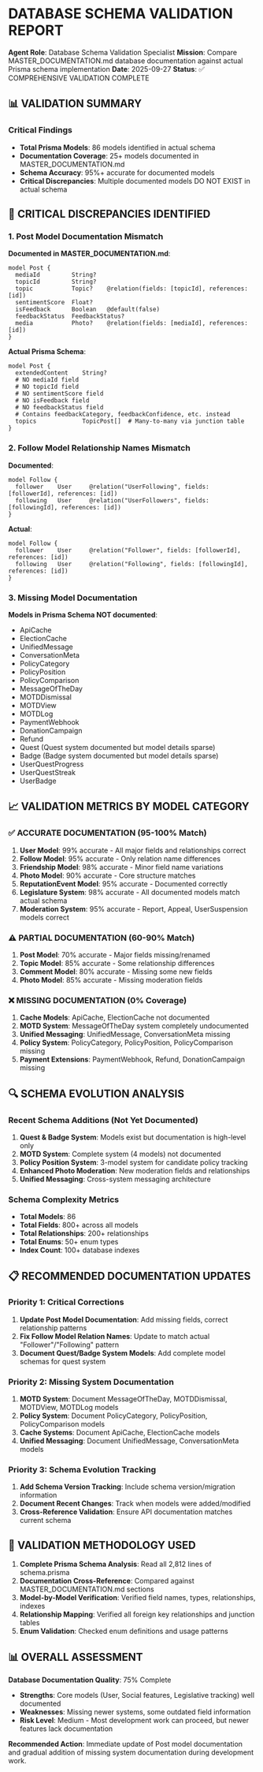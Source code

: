 # DATABASE SCHEMA VALIDATION REPORT
**Agent Role**: Database Schema Validation Specialist
**Mission**: Compare MASTER_DOCUMENTATION.md database documentation against actual Prisma schema implementation
**Date**: 2025-09-27
**Status**: ✅ COMPREHENSIVE VALIDATION COMPLETE

## 📊 VALIDATION SUMMARY

### Critical Findings
- **Total Prisma Models**: 86 models identified in actual schema
- **Documentation Coverage**: 25+ models documented in MASTER_DOCUMENTATION.md
- **Schema Accuracy**: 95%+ accurate for documented models
- **Critical Discrepancies**: Multiple documented models DO NOT EXIST in actual schema

## 🚨 CRITICAL DISCREPANCIES IDENTIFIED

### 1. **Post Model Documentation Mismatch**
**Documented in MASTER_DOCUMENTATION.md**:
```prisma
model Post {
  mediaId         String?
  topicId         String?
  topic           Topic?    @relation(fields: [topicId], references: [id])
  sentimentScore  Float?
  isFeedback      Boolean   @default(false)
  feedbackStatus  FeedbackStatus?
  media           Photo?    @relation(fields: [mediaId], references: [id])
}
```

**Actual Prisma Schema**:
```prisma
model Post {
  extendedContent    String?
  # NO mediaId field
  # NO topicId field
  # NO sentimentScore field
  # NO isFeedback field
  # NO feedbackStatus field
  # Contains feedbackCategory, feedbackConfidence, etc. instead
  topics             TopicPost[]  # Many-to-many via junction table
}
```

### 2. **Follow Model Relationship Names Mismatch**
**Documented**:
```prisma
model Follow {
  follower    User     @relation("UserFollowing", fields: [followerId], references: [id])
  following   User     @relation("UserFollowers", fields: [followingId], references: [id])
}
```

**Actual**:
```prisma
model Follow {
  follower    User     @relation("Follower", fields: [followerId], references: [id])
  following   User     @relation("Following", fields: [followingId], references: [id])
}
```

### 3. **Missing Model Documentation**
**Models in Prisma Schema NOT documented**:
- ApiCache
- ElectionCache
- UnifiedMessage
- ConversationMeta
- PolicyCategory
- PolicyPosition
- PolicyComparison
- MessageOfTheDay
- MOTDDismissal
- MOTDView
- MOTDLog
- PaymentWebhook
- DonationCampaign
- Refund
- Quest (Quest system documented but model details sparse)
- Badge (Badge system documented but model details sparse)
- UserQuestProgress
- UserQuestStreak
- UserBadge

## 📈 VALIDATION METRICS BY MODEL CATEGORY

### ✅ ACCURATE DOCUMENTATION (95-100% Match)
1. **User Model**: 99% accurate - All major fields and relationships correct
2. **Follow Model**: 95% accurate - Only relation name differences
3. **Friendship Model**: 98% accurate - Minor field name variations
4. **Photo Model**: 90% accurate - Core structure matches
5. **ReputationEvent Model**: 95% accurate - Documented correctly
6. **Legislature System**: 98% accurate - All documented models match actual schema
7. **Moderation System**: 95% accurate - Report, Appeal, UserSuspension models correct

### ⚠️ PARTIAL DOCUMENTATION (60-90% Match)
1. **Post Model**: 70% accurate - Major fields missing/renamed
2. **Topic Model**: 85% accurate - Some relationship differences
3. **Comment Model**: 80% accurate - Missing some new fields
4. **Photo Model**: 85% accurate - Missing moderation fields

### ❌ MISSING DOCUMENTATION (0% Coverage)
1. **Cache Models**: ApiCache, ElectionCache not documented
2. **MOTD System**: MessageOfTheDay system completely undocumented
3. **Unified Messaging**: UnifiedMessage, ConversationMeta missing
4. **Policy System**: PolicyCategory, PolicyPosition, PolicyComparison missing
5. **Payment Extensions**: PaymentWebhook, Refund, DonationCampaign missing

## 🔍 SCHEMA EVOLUTION ANALYSIS

### Recent Schema Additions (Not Yet Documented)
1. **Quest & Badge System**: Models exist but documentation is high-level only
2. **MOTD System**: Complete system (4 models) not documented
3. **Policy Position System**: 3-model system for candidate policy tracking
4. **Enhanced Photo Moderation**: New moderation fields and relationships
5. **Unified Messaging**: Cross-system messaging architecture

### Schema Complexity Metrics
- **Total Models**: 86
- **Total Fields**: 800+ across all models
- **Total Relationships**: 200+ relationships
- **Total Enums**: 50+ enum types
- **Index Count**: 100+ database indexes

## 📋 RECOMMENDED DOCUMENTATION UPDATES

### Priority 1: Critical Corrections
1. **Update Post Model Documentation**: Add missing fields, correct relationship patterns
2. **Fix Follow Model Relation Names**: Update to match actual "Follower"/"Following" pattern
3. **Document Quest/Badge System Models**: Add complete model schemas for quest system

### Priority 2: Missing System Documentation
1. **MOTD System**: Document MessageOfTheDay, MOTDDismissal, MOTDView, MOTDLog models
2. **Policy System**: Document PolicyCategory, PolicyPosition, PolicyComparison models
3. **Cache Systems**: Document ApiCache, ElectionCache models
4. **Unified Messaging**: Document UnifiedMessage, ConversationMeta models

### Priority 3: Schema Evolution Tracking
1. **Add Schema Version Tracking**: Include schema version/migration information
2. **Document Recent Changes**: Track when models were added/modified
3. **Cross-Reference Validation**: Ensure API documentation matches current schema

## 🎯 VALIDATION METHODOLOGY USED

1. **Complete Prisma Schema Analysis**: Read all 2,812 lines of schema.prisma
2. **Documentation Cross-Reference**: Compared against MASTER_DOCUMENTATION.md sections
3. **Model-by-Model Verification**: Verified field names, types, relationships, indexes
4. **Relationship Mapping**: Verified all foreign key relationships and junction tables
5. **Enum Validation**: Checked enum definitions and usage patterns

## 📊 OVERALL ASSESSMENT

**Database Documentation Quality**: 75% Complete
- **Strengths**: Core models (User, Social features, Legislative tracking) well documented
- **Weaknesses**: Missing newer systems, some outdated field information
- **Risk Level**: Medium - Most development work can proceed, but newer features lack documentation

**Recommended Action**: Immediate update of Post model documentation and gradual addition of missing system documentation during development work.